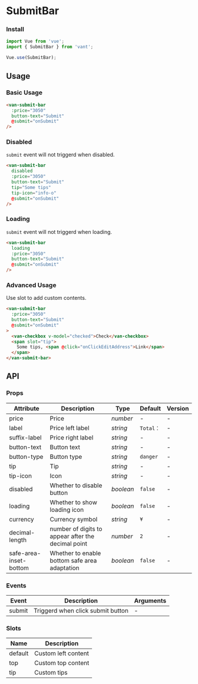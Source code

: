 # SubmitBar

### Install

``` javascript
import Vue from 'vue';
import { SubmitBar } from 'vant';

Vue.use(SubmitBar);
```

## Usage

### Basic Usage

```html
<van-submit-bar
  :price="3050"
  button-text="Submit"
  @submit="onSubmit"
/>
```

### Disabled

`submit` event will not triggerd when disabled.

```html
<van-submit-bar
  disabled
  :price="3050"
  button-text="Submit"
  tip="Some tips"
  tip-icon="info-o"
  @submit="onSubmit"
/>
```

### Loading

`submit` event will not triggerd when loading.

```html
<van-submit-bar
  loading
  :price="3050"
  button-text="Submit"
  @submit="onSubmit"
/>
```

### Advanced Usage

Use slot to add custom contents.

```html
<van-submit-bar
  :price="3050"
  button-text="Submit"
  @submit="onSubmit"
>
  <van-checkbox v-model="checked">Check</van-checkbox>
  <span slot="tip">
    Some tips, <span @click="onClickEditAddress">Link</span>
  </span>
</van-submit-bar>
```

## API

### Props

| Attribute | Description | Type | Default | Version |
|------|------|------|------|------|
| price | Price | *number* | - | - |
| label | Price left label | *string* | `Total：` | - |
| suffix-label | Price right label | *string* | - | - |
| button-text | Button text | *string* | - | - |
| button-type | Button type | *string* | `danger` | - |
| tip | Tip | *string* | - | - |
| tip-icon | Icon |  *string* | - | - |
| disabled | Whether to disable button | *boolean* | `false` | - |
| loading | Whether to show loading icon | *boolean* | `false` | - |
| currency | Currency symbol | *string* | `¥` | - |
| decimal-length | number of digits to appear after the decimal point | *number* | `2` | - |
| safe-area-inset-bottom | Whether to enable bottom safe area adaptation | *boolean* | `false` | - |

### Events

| Event | Description | Arguments |
|------|------|------|
| submit | Triggerd when click submit button | - |

### Slots

| Name | Description |
|------|------|
| default | Custom left content |
| top | Custom top content |
| tip | Custom tips |
